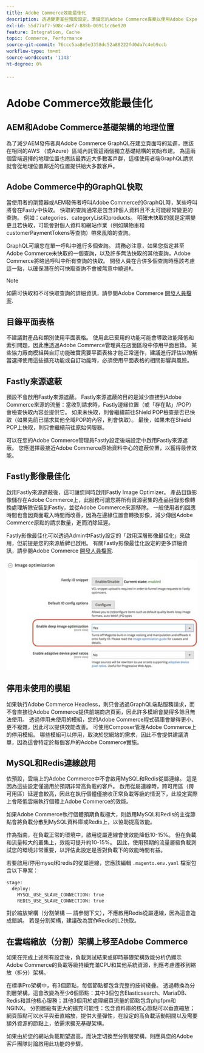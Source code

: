 ```yaml
---
title: Adobe Commerce效能最佳化
description: 透過變更某些預設設定，準備您的Adobe Commerce專案以使用Adobe Experience Manager as a CMS。
exl-id: 55d77af7-508c-4ef7-888b-00911cc6e920
feature: Integration, Cache
topic: Commerce, Performance
source-git-commit: 76ccc5aa8e5e3358dc52a88222fd0da7c4eb9ccb
workflow-type: tm+mt
source-wordcount: '1143'
ht-degree: 0%

---
```


# Adobe Commerce效能最佳化

## AEM和Adobe Commerce基礎架構的地理位置

為了減少AEM發佈者與Adobe Commerce GraphQL在建立頁面時的延遲，應該在相同的AWS （或Azure）區域內託管這兩個獨立基礎結構的初始布建。 為這兩個雲端選擇的地理位置也應該最靠近大多數客戶群，這樣使用者端GraphQL請求就會從地理位置鄰近的位置提供給大多數客戶。

## Adobe Commerce中的GraphQL快取

當使用者的瀏覽器或AEM發佈者呼叫Adobe Commerce的GraphQL時，某些呼叫將會在Fastly中快取。 快取的查詢通常是包含非個人資料且不太可能經常變更的查詢。 例如：categories、categoryList和products。 明確未快取的就是定期變更且若快取，可能會對個人資料和網站作業（例如購物車和customerPaymentTokens等查詢）帶來風險的查詢。

GraphQL可讓您在單一呼叫中進行多個查詢。 請務必注意，如果您指定甚至Adobe Commerce未快取的一個查詢，以及許多無法快取的其他查詢，Adobe Commerce將略過呼叫中所有查詢的快取。 開發人員在合併多個查詢時應該考慮這一點，以確保潛在的可快取查詢不會被無意中繞過‡。

>[!NOTE]
>
> 如需可快取和不可快取查詢的詳細資訊，請參閱Adobe Commerce [開發人員檔案](https://devdocs.magento.com/guides/v2.4/graphql/caching.html).

## 目錄平面表格

不建議對產品和類別使用平面表格。 使用此已棄用的功能可能會導致效能降低和索引問題，因此應透過Adobe Commerce管理員在店面區段中停用平面目錄。 某些協力廠商模組與自訂功能確實需要平面表格才能正常運作，建議進行評估以瞭解當選擇使用這些擴充功能或自訂功能時，必須使用平面表格的相關影響與風險。

## Fastly來源遮蔽

預設不會啟用Fastly來源遮蔽。 Fastly來源遮蔽的目的是減少直接到Adobe Commerce來源的流量：當收到請求時，Fastly邊緣位置（或「存在點」/POP）會檢查快取內容並提供它。 如果未快取，則會繼續前往Shield POP檢查是否已快取（如果先前已請求其他全域POP的內容，則會快取）。 最後，如果未在Shield POP上快取，則只會繼續前往原始伺服器。

可以在您的Adobe Commerce管理員Fastly設定後端設定中啟用Fastly來源遮蔽。 您應選擇最接近Adobe Commerce原始資料中心的遮蔽位置，以獲得最佳效能。

## Fastly影像最佳化

啟用Fastly來源遮蔽後，這可讓您同時啟用Fastly Image Optimizer。 產品目錄影像儲存在Adobe Commerce上，此服務可讓您將所有資源密集的產品目錄影像轉換處理解除安裝到Fastly，並從Adobe Commerce來源移除。 一般使用者的回應時間也會因頁面載入時間而改善，因為在邊緣位置會轉換影像，減少傳回Adobe Commerce原點的請求數量，進而消除延遲。

Fastly影像最佳化可以透過Admin中Fastly設定的「啟用深層影像最佳化」來啟用，但前提是您的來源盾牌已啟用。 有關Fastly影像最佳化設定的更多詳細資訊，請參閱Adobe Commerce [開發人員檔案](https://devdocs.magento.com/cloud/cdn/fastly-image-optimization.html).

![Adobe Commerce管理員中Fastly影像最佳化設定的熒幕擷圖](../assets/commerce-at-scale/image-optimization.svg)

## 停用未使用的模組

如果執行Adobe Commerce Headless，則只會透過GraphQL端點服務請求，而不會直接從Adobe Commerce提供前端商店頁面，因此許多模組會變得多餘且無法使用。 透過停用未使用的模組，您的Adobe Commerce程式碼庫會變得更小、更不複雜，因此可以提供效能改善。 可使用Composer管理Adobe Commerce上的停用模組。 哪些模組可以停用，取決於您網站的需求，因此不會提供建議清單，因為這會特定於每個客戶的Adobe Commerce實施。

## MySQL和Redis連線啟用

依預設，雲端上的Adobe Commerce中不會啟用MySQL和Redis從屬連線。 這是因為這些設定僅適用於預期非常高負載的客戶。 啟用從屬連線時，跨可用區（跨可用區）延遲會較高，因此在執行個體僅接收正常負載等級的情況下，此設定實際上會降低雲端執行個體上Adobe Commerce的效能。

如果Adobe Commerce執行個體預期負載極大，則啟用MySQL和Redis的主從節點會將負載分散到MySQL資料庫或Redis上，以協助提高效能。

作為指南，在負載正常的環境中，啟用從屬連線會使效能降低10-15%。 但在負載和流量較大的叢集上，效能可提升約10-15%。 因此，使用預期的流量層級負載測試您的環境非常重要，以評估此設定是否對負載下的效能時間有益。

若要啟用/停用mysql和redis的從屬連線，您應該編輯 `.magento.env.yaml` 檔案包含以下專案：

```
stage:
  deploy:
    MYSQL_USE_SLAVE_CONNECTION: true
    REDIS_USE_SLAVE_CONNECTION: true
```

對於縮放架構（分割架構 — 請參閱下文），不應啟用Redis從屬連線，因為這會造成錯誤。 若是分割架構，建議改為實作Redis的L2快取。

## 在雲端縮放（分割）架構上移至Adobe Commerce

如果在完成上述所有設定後，負載測試結果或即時基礎架構效能分析仍顯示Adobe Commerce的負載等級持續充滿CPU和其他系統資源，則應考慮遷移到縮放（拆分）架構。

在標準Pro架構中，有3個節點，每個節點都包含完整的技術棧疊。 透過轉換為分割層架構，這會改變為至少6個節點：其中3個包含Elasticsearch、MariaDB、Redis和其他核心服務；其他3個用於處理網頁流量的節點包含phpfpm和NGINX。 分割層級有更大的擴充可能性：包含資料庫的核心節點可以垂直縮放；網頁節點可以水平與垂直縮放，提供大量彈性，在設定的高負載活動期間以及需要額外資源的節點上，依需求擴充基礎架構。

如果由於您的網站負載期望過高，而決定切換至分割層架構，則應與您的Adobe客戶團隊討論啟用此功能的步驟。
